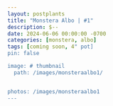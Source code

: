 ```yaml
---
layout: postplants
title: "Monstera Albo | #1"
description: $--
date: 2024-06-06 00:00:00 -0700
categories: [monstera, albo]
tags: [coming soon, 4" pot]
pin: false

image: # thumbnail
  path: /images/monsteraalbo1/


photos: /images/monsteraalbo1
---
```

